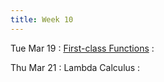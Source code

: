 ```yaml
---
title: Week 10
---
```


Tue Mar 19
: [First-class Functions]({{site.baseurl}}/notes/10-lambda/)
  : []()

Thu Mar 21
: Lambda Calculus
  : []()

